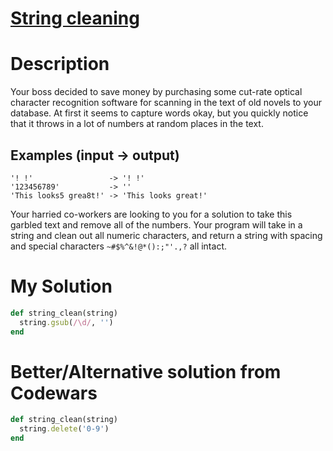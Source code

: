 # [String cleaning](https://www.codewars.com/kata/57e1e61ba396b3727c000251)

# Description
Your boss decided to save money by purchasing some cut-rate optical character recognition software for scanning in the 
text of old novels to your database. At first it seems to capture words okay, but you quickly notice that it throws in 
a lot of numbers at random places in the text.

## Examples (input -> output)
```
'! !'                 -> '! !'
'123456789'           -> ''
'This looks5 grea8t!' -> 'This looks great!'
```

Your harried co-workers are looking to you for a solution to take this garbled text and remove all of the numbers. Your 
program will take in a string and clean out all numeric characters, and return a string with spacing and special 
characters `~#$%^&!@*():;"'.,?` all intact.

# My Solution

```ruby
def string_clean(string)
  string.gsub(/\d/, '')
end
```

# Better/Alternative solution from Codewars
```ruby
def string_clean(string)
  string.delete('0-9')
end
```
